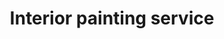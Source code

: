 ---
title: "Interior painting service"
alt: "Refreshing interior walls and ceilings with quality paint for a clean, vibrant finish"
description: "Refreshing interior walls and ceilings with quality paint for a clean, vibrant finish"
category: "painter-decorator"
subcategory: "interior-painting"
image: "/tradespeople/painter-decorator/interior-painting.webp"
ogImage: "/tradespeople/painter-decorator/interior-painting.webp"
colour: "blue"
pathtxt: "Interior painting"
published: true
---